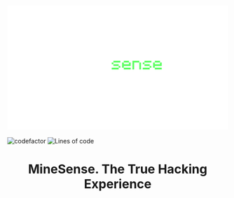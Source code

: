 ![minesense](https://github.com/nukiz/minesense/blob/main/githubrsc/minesenses.png?raw=true)

![codefactor](https://img.shields.io/codefactor/grade/github/nukiz/minesense?color=royalblue)
![Lines of code](https://img.shields.io/tokei/lines/github/nukiz/minesense?color=lightcoral&label=lines%20of%20code)

<h1 align="center">MineSense. The True Hacking Experience</h1>



